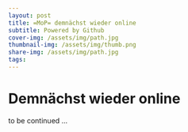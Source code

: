```yaml
---
layout: post
title: =MoP= demnächst wieder online
subtitle: Powered by Github
cover-img: /assets/img/path.jpg
thumbnail-img: /assets/img/thumb.png
share-img: /assets/img/path.jpg
tags: 
---
```


# Demnächst wieder online

to be continued ...

